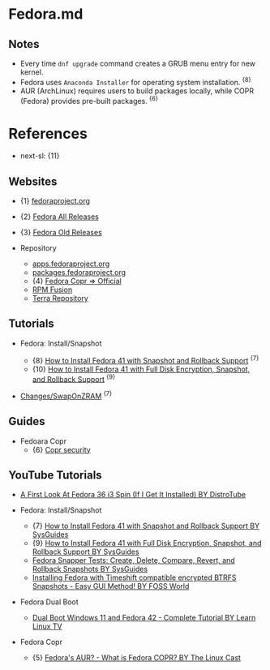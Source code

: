 # Fedora.md

## Notes

* Every time `dnf upgrade` command creates a GRUB menu entry for new kernel.
* Fedora uses `Anaconda Installer` for operating system installation. <sup>{8}</sup>
* AUR (ArchLinux) requires users to build packages locally, while COPR (Fedora) provides pre-built packages. <sup>{6}</sup>

# References

* next-sl: {11}

## Websites

* {1} [fedoraproject.org](https://fedoraproject.org/)
* {2} [Fedora All Releases](https://dl.fedoraproject.org/pub/fedora/linux/releases/)
* {3} [Fedora Old Releases](https://archives.fedoraproject.org/pub/archive/fedora/linux/releases/)

* Repository
  * [apps.fedoraproject.org](https://apps.fedoraproject.org/)
  * [packages.fedoraproject.org](https://packages.fedoraproject.org/)
  * {4} [Fedora Copr => Official](https://copr.fedorainfracloud.org/coprs/)
  * [RPM Fusion](https://rpmfusion.org/)
  * [Terra Repository](https://terra.fyralabs.com/)

## Tutorials

* Fedora: Install/Snapshot
  * {8} [How to Install Fedora 41 with Snapshot and Rollback Support](https://sysguides.com/install-fedora-41-with-snapshot-and-rollback-support) <sup>{7}</sup>
  * {10} [How to Install Fedora 41 with Full Disk Encryption, Snapshot, and Rollback Support](https://sysguides.com/install-fedora-41-with-full-disk-encryption-snapshot-and-rollback-support) <sup>{9}</sup>

* [Changes/SwapOnZRAM](https://fedoraproject.org/wiki/Changes/SwapOnZRAM) <sup>{7}</sup>

## Guides

* Fedoara Copr
  * {6} [Copr security](https://discussion.fedoraproject.org/t/copr-security/85931)

## YouTube Tutorials

* [A First Look At Fedora 36 i3 Spin (If I Get It Installed) BY DistroTube](https://www.youtube.com/watch?v=ZdbgDCwCs_w)

* Fedora: Install/Snapshot
  * {7} [How to Install Fedora 41 with Snapshot and Rollback Support BY SysGuides](https://www.youtube.com/watch?v=LwM3wUXJyU8)
  * {9} [How to Install Fedora 41 with Full Disk Encryption, Snapshot, and Rollback Support BY SysGuides](https://www.youtube.com/watch?v=LT8gDWEaG4o)
  * [Fedora Snapper Tests: Create, Delete, Compare, Revert, and Rollback Snapshots BY SysGuides](https://www.youtube.com/watch?v=hlAgYA4mVvs)
  * [Installing Fedora with Timeshift compatible encrypted BTRFS Snapshots - Easy GUI Method! BY FOSS World](https://www.youtube.com/watch?v=bN8gGoBaZ5M)

* Fedora Dual Boot
  * [Dual Boot Windows 11 and Fedora 42 - Complete Tutorial BY Learn Linux TV](https://www.youtube.com/watch?v=z5xHkNPjPv8)

* Fedora Copr
  * {5} [Fedora's AUR? - What is Fedora COPR? BY The Linux Cast](https://www.youtube.com/watch?v=UwKI6BJuIRA)
